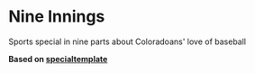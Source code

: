 # Nine Innings

Sports special in nine parts about Coloradoans' love of baseball

**Based on [specialtemplate](https://github.com/denverpost/specialtemplate)**

